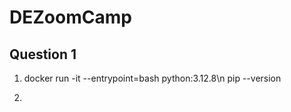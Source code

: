 # DEZoomCamp

## Question 1
1. docker run -it --entrypoint=bash python:3.12.8\n
   pip --version

3. 
